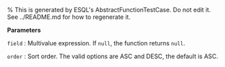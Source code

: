 % This is generated by ESQL's AbstractFunctionTestCase. Do not edit it. See ../README.md for how to regenerate it.

**Parameters**

`field`
:   Multivalue expression. If `null`, the function returns `null`.

`order`
:   Sort order. The valid options are ASC and DESC, the default is ASC.

